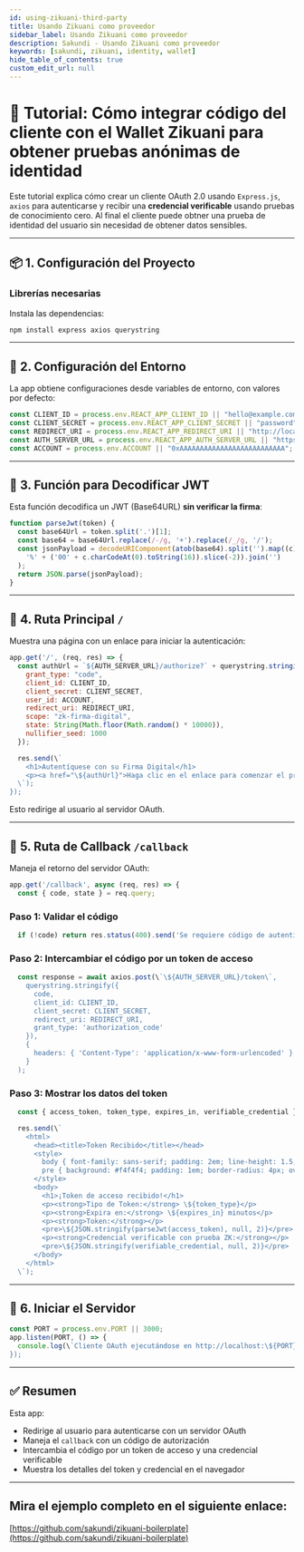 ```yaml
---
id: using-zikuani-third-party
title: Usando Zikuani como proveedor
sidebar_label: Usando Zikuani como proveedor
description: Sakundi - Usando Zikuani como proveedor
keywords: [sakundi, zikuani, identity, wallet]
hide_table_of_contents: true
custom_edit_url: null
---
```

# 🧪 Tutorial: Cómo integrar código del cliente con el Wallet Zikuani para obtener pruebas anónimas de identidad

Este tutorial explica cómo crear un cliente OAuth 2.0 usando `Express.js`, `axios` para autenticarse y recibir una **credencial verificable** usando pruebas de conocimiento cero. Al final el cliente puede obtner una prueba de identidad
del usuario sin necesidad de obtener datos sensibles.

---

## 📦 1. Configuración del Proyecto

### Librerías necesarias
Instala las dependencias:

```bash
npm install express axios querystring
```

---

## 🔐 2. Configuración del Entorno

La app obtiene configuraciones desde variables de entorno, con valores por defecto:

```js
const CLIENT_ID = process.env.REACT_APP_CLIENT_ID || "hello@example.com";
const CLIENT_SECRET = process.env.REACT_APP_CLIENT_SECRET || "password";
const REDIRECT_URI = process.env.REACT_APP_REDIRECT_URI || "http://localhost:3000/callback";
const AUTH_SERVER_URL = process.env.REACT_APP_AUTH_SERVER_URL || "https://app.sakundi.io";
const ACCOUNT = process.env.ACCOUNT || "0xAAAAAAAAAAAAAAAAAAAAAAAAAA";
```

---

## 🧾 3. Función para Decodificar JWT

Esta función decodifica un JWT (Base64URL) **sin verificar la firma**:

```js
function parseJwt(token) {
  const base64Url = token.split('.')[1];
  const base64 = base64Url.replace(/-/g, '+').replace(/_/g, '/');
  const jsonPayload = decodeURIComponent(atob(base64).split('').map((c) =>
    '%' + ('00' + c.charCodeAt(0).toString(16)).slice(-2)).join('')
  );
  return JSON.parse(jsonPayload);
}
```

---

## 🚪 4. Ruta Principal `/`

Muestra una página con un enlace para iniciar la autenticación:

```js
app.get('/', (req, res) => {
  const authUrl = `${AUTH_SERVER_URL}/authorize?` + querystring.stringify({
    grant_type: "code",
    client_id: CLIENT_ID,
    client_secret: CLIENT_SECRET,
    user_id: ACCOUNT,
    redirect_uri: REDIRECT_URI,
    scope: "zk-firma-digital",
    state: String(Math.floor(Math.random() * 10000)),
    nullifier_seed: 1000
  });

  res.send(\`
    <h1>Autentíquese con su Firma Digital</h1>
    <p><a href="\${authUrl}">Haga clic en el enlace para comenzar el proceso de autenticación</a></p>
  \`);
});
```

Esto redirige al usuario al servidor OAuth.

---

## 🔄 5. Ruta de Callback `/callback`

Maneja el retorno del servidor OAuth:

```js
app.get('/callback', async (req, res) => {
  const { code, state } = req.query;
```

### Paso 1: Validar el código

```js
  if (!code) return res.status(400).send('Se requiere código de autenticación');
```

### Paso 2: Intercambiar el código por un token de acceso

```js
  const response = await axios.post(\`\${AUTH_SERVER_URL}/token\`,
    querystring.stringify({
      code,
      client_id: CLIENT_ID,
      client_secret: CLIENT_SECRET,
      redirect_uri: REDIRECT_URI,
      grant_type: 'authorization_code'
    }),
    {
      headers: { 'Content-Type': 'application/x-www-form-urlencoded' }
    }
  );
```

### Paso 3: Mostrar los datos del token

```js
  const { access_token, token_type, expires_in, verifiable_credential } = response.data;

  res.send(\`
    <html>
      <head><title>Token Recibido</title></head>
      <style>
        body { font-family: sans-serif; padding: 2em; line-height: 1.5; }
        pre { background: #f4f4f4; padding: 1em; border-radius: 4px; overflow-x: auto; }
      </style>
      <body>
        <h1>¡Token de acceso recibido!</h1>
        <p><strong>Tipo de Token:</strong> \${token_type}</p>
        <p><strong>Expira en:</strong> \${expires_in} minutos</p>
        <p><strong>Token:</strong></p>
        <pre>\${JSON.stringify(parseJwt(access_token), null, 2)}</pre>
        <p><strong>Credencial verificable con prueba ZK:</strong></p>
        <pre>\${JSON.stringify(verifiable_credential, null, 2)}</pre>
      </body>
    </html>
  \`);
```

---

## 🚀 6. Iniciar el Servidor

```js
const PORT = process.env.PORT || 3000;
app.listen(PORT, () => {
  console.log(\`Cliente OAuth ejecutándose en http://localhost:\${PORT}\`);
});
```

---

## ✅ Resumen

Esta app:
- Redirige al usuario para autenticarse con un servidor OAuth
- Maneja el `callback` con un código de autorización
- Intercambia el código por un token de acceso y una credencial verificable
- Muestra los detalles del token y credencial en el navegador

---

## Mira el ejemplo completo en el siguiente enlace:

[https://github.com/sakundi/zikuani-boilerplate](https://github.com/sakundi/zikuani-boilerplate)
